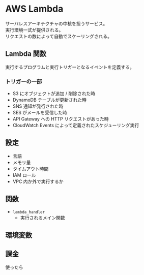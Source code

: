 # AWS Lambda  
サーバレスアーキテクチャの中核を担うサービス。  
実行環境一式が提供される。  
リクエストの数によって自動でスケーリングされる。  

## Lambda 関数  
実行するプログラムと実行トリガーとなるイベントを定義する。  

### トリガーの一部  
- S3 にオブジェクトが追加 / 削除された時  
- DynamoDB テーブルが更新された時  
- SNS 通知が発行された時  
- SES がメールを受信した時  
- API Gateway への HTTP リクエストがあった時  
- CloudWatch Events によって定義されたスケジューリング実行  

## 設定  
- 言語  
- メモリ量  
- タイムアウト時間  
- IAM ロール  
- VPC 内か外で実行するか  

## 関数  
- `lambda_handler`  
  - 実行されるメイン関数  

## 環境変数  

## 課金  
使ったら  
